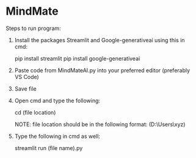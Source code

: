 # MindMate
Steps to run program:

1. Install the packages Streamlit and Google-generativeai using this in cmd:

    pip install streamlit
    pip install google-generativeai

2. Paste code from MindMateAI.py into your preferred editor (preferably VS Code)
3. Save file
4. Open cmd and type the following:
   
     cd (file location)

     NOTE: file location should be in the following format: (D:\Users\xyz)
5. Type the following in cmd as well:

     streamlit run (file name).py
